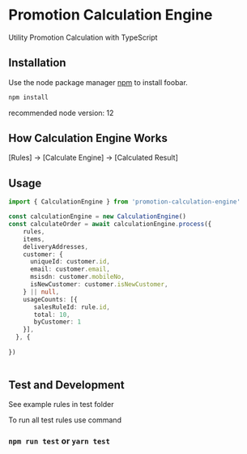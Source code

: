 # Promotion Calculation Engine

Utility Promotion Calculation with TypeScript

## Installation
Use the node package manager [npm](https://www.npmjs.com/get-npm/) to install foobar.
```bash
npm install
```
recommended node version: 12

## How Calculation Engine Works
[Rules] -> [Calculate Engine] -> [Calculated Result]

## Usage

```typescript
import { CalculationEngine } from 'promotion-calculation-engine'

const calculationEngine = new CalculationEngine()
const calculateOrder = await calculationEngine.process({
    rules,
    items,
    deliveryAddresses,
    customer: {
      uniqueId: customer.id,
      email: customer.email,
      msisdn: customer.mobileNo,
      isNewCustomer: customer.isNewCustomer,
    } || null,
    usageCounts: [{
       salesRuleId: rule.id,
       total: 10,
       byCustomer: 1
    }],
  }, {
  
})
  
```

## Test and Development

See example rules in test folder

To run all test rules use command
### `npm run test` or `yarn test`
